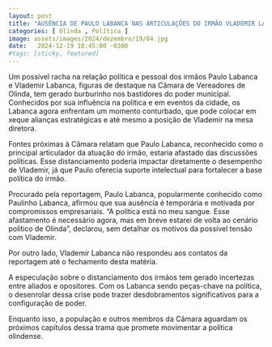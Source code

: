 ```yaml
---
layout: post
title: "AUSÊNCIA DE PAULO LABANCA NAS ARTICULAÇÕES DO IRMÃO VLADEMIR LABANCA PREOCUPA VEREADORES"
categories: [ Olinda , Política ]
image: assets/images/2024/dezembro/19/04.jpg
date:   2024-12-19 10:45:00 -0300
#tags: [sticky, featured]
---
```

Um possível racha na relação política e pessoal dos irmãos Paulo Labanca e Vlademir Labanca, figuras de destaque na Câmara de Vereadores de Olinda, tem gerado burburinho nos bastidores do poder municipal. Conhecidos por sua influência na política e em eventos da cidade, os Labanca agora enfrentam um momento conturbado, que pode colocar em xeque alianças estratégicas e até mesmo a posição de Vlademir na mesa diretora.

Fontes próximas à Câmara relatam que Paulo Labanca, reconhecido como o principal articulador da atuação do irmão, estaria afastado das discussões políticas. Esse distanciamento poderia impactar diretamente o desempenho de Vlademir, já que Paulo oferecia suporte intelectual para fortalecer a base política do irmão.

Procurado pela reportagem, Paulo Labanca, popularmente conhecido como Paulinho Labanca, afirmou que sua ausência é temporária e motivada por compromissos empresariais. “A política está no meu sangue. Esse afastamento é necessário agora, mas em breve estarei de volta ao cenário político de Olinda”, declarou, sem detalhar os motivos da possível tensão com Vlademir.

Por outro lado, Vlademir Labanca não respondeu aos contatos da reportagem até o fechamento desta matéria.

A especulação sobre o distanciamento dos irmãos tem gerado incertezas entre aliados e opositores. Com os Labanca sendo peças-chave na política, o desenrolar dessa crise pode trazer desdobramentos significativos para a configuração de poder.

Enquanto isso, a população e outros membros da Câmara aguardam os próximos capítulos dessa trama que promete movimentar a política olindense.